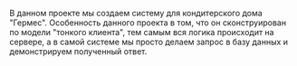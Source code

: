 В данном проекте мы создаем систему для кондитерского дома "Гермес".
Особенность данного проекта в том, что он сконструирован по модели "тонкого клиента", тем самым вся логика происходит на сервере, а в самой системе мы просто делаем запрос в базу данных и демонстрируем полученный ответ.
